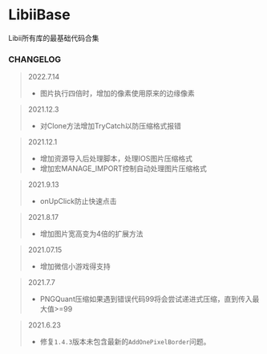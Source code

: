 # LibiiBase
Libii所有库的最基础代码合集

### CHANGELOG
> 2022.7.14
> + 图片执行四倍时，增加的像素使用原来的边缘像素

> 2021.12.3
> + 对Clone方法增加TryCatch以防压缩格式报错

> 2021.12.1
> + 增加资源导入后处理脚本，处理IOS图片压缩格式
> + 增加宏MANAGE_IMPORT控制自动处理图片压缩格式

> 2021.9.13
> + onUpClick防止快速点击

> 2021.8.17
> + 增加图片宽高变为4倍的扩展方法

> 2021.07.15  
> + 增加微信小游戏得支持

> 2021.7.7
> + PNGQuant压缩如果遇到错误代码99将会尝试递进式压缩，直到传入最大值>=99

> 2021.6.23
> + 修复`1.4.3`版本未包含最新的`AddOnePixelBorder`问题。